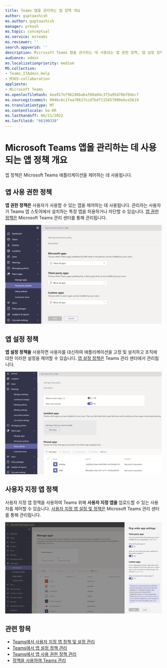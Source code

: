 ```yaml
---
title: Teams 앱을 관리하는 앱 정책 개요
author: guptaashish
ms.author: guptaashish
manager: prkosh
ms.topic: conceptual
ms.service: msteams
ms.reviewer: ''
search.appverid: ''
description: Microsoft Teams 앱을 관리하는 데 사용되는 앱 권한 정책, 앱 설정 정책 및 사용자 지정 앱 정책에 대해 알아봅니다.
audience: admin
ms.localizationpriority: medium
MS.collection:
- Teams_ITAdmin_Help
- M365-collaboration
appliesto:
- Microsoft Teams
ms.openlocfilehash: bea917ef962d0ba6af80a04c375a95d70bf0dec7
ms.sourcegitcommit: 9946c6c1faa78617ccd7bdf115457090ebce5619
ms.translationtype: MT
ms.contentlocale: ko-KR
ms.lasthandoff: 06/21/2022
ms.locfileid: "66190338"
---
```

# <a name="overview-of-app-policies-used-to-manage-apps-in-microsoft-teams"></a>Microsoft Teams 앱을 관리하는 데 사용되는 앱 정책 개요

앱 정책은 Microsoft Teams 애플리케이션을 제어하는 데 사용됩니다.

## <a name="app-permission-policies"></a>앱 사용 권한 정책

**앱 권한 정책은** 사용자가 사용할 수 있는 앱을 제어하는 데 사용됩니다. 관리자는 사용자가 Teams 앱 스토어에서 설치하는 특정 앱을 허용하거나 차단할 수 있습니다. [앱 권한 정책은](teams-app-permission-policies.md) Microsoft Teams 관리 센터를 통해 관리됩니다.

![앱 권한 정책의 스크린샷.](media/app-permission-policy.png)

## <a name="app-setup-policies"></a>앱 설정 정책

**앱 설정 정책을** 사용하면 사용자를 대신하여 애플리케이션을 고정 및 설치하고 조직에 대한 이러한 설정을 제어할 수 있습니다. [앱 설정 정책은](teams-app-setup-policies.md) Teams 관리 센터에서 관리됩니다.

![Teams 관리 센터의 앱 설정 정책 스크린샷](media/app-setup-policy.png)

## <a name="custom-app-policies"></a>사용자 지정 앱 정책

사용자 지정 앱 정책을 사용하여 Teams 위해 **사용자 지정 앱을** 업로드할 수 있는 사용자를 제어할 수 있습니다. [사용자 지정 앱 설정 및 정책은](teams-custom-app-policies-and-settings.md) Microsoft Teams 관리 센터를 통해 관리됩니다.

![사용자 지정 앱 정책의 스크린샷.](media/custom-app-policy.png)

## <a name="related-topics"></a>관련 항목

* [Teams에서 사용자 지정 앱 정책 및 설정 관리](teams-custom-app-policies-and-settings.md)
* [Teams에서 앱 설정 정책 관리](teams-app-setup-policies.md)
* [Teams에서 앱 사용 권한 정책 관리](teams-app-permission-policies.md)
* [정책을 사용하여 Teams 관리](manage-teams-with-policies.md)
